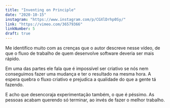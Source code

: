 ```yaml
---
title: "Inventing on Principle"
date: "2020-10-15"
instagram: "https://www.instagram.com/p/CGXlDrhp0Sy/"
link: "https://vimeo.com/36579366"
linkNumber: 5
draft: true
---
```


Me identifico muito com as crenças que o autor descreve nesse vídeo, de que o fluxo de trabalho de quem desenvolve software deveria ser mais rápido.

Em uma das partes ele fala que é impossível ser criativo se nós nem conseguimos fazer uma mudança e ter o resultado na mesma hora. A espera quebra o fluxo criativo e prejudica a qualidade do que a gente tá fazendo.

E acho que desencoraja experimentação também, o que é péssimo. As pessoas acabam querendo só terminar, ao invés de fazer o melhor trabalho.
